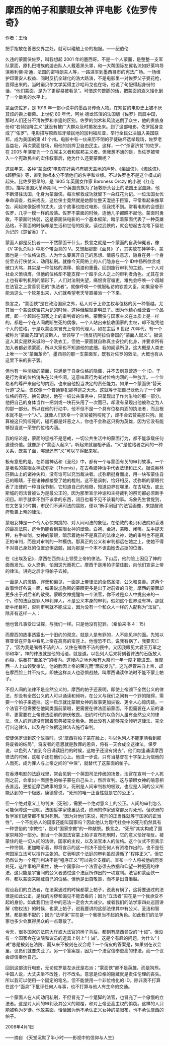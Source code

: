 # 摩西的帕子和蒙眼女神 评电影《佐罗传奇》

作者：王怡 

把手指放在善恶交界之处，就可以碰触上帝的袍服。——纪伯伦

久违的蒙面侠佐罗，叫我想起 2001 年的墨西哥。不是一个人蒙面，是整整一支军队蒙面，原扎巴塔族的游击队人人戴着黑头罩，和一大帮国际左翼名流如好莱坞导演奥利佛·斯通，法国的密特朗夫人等，一路进军到墨西哥市的宪法广场。一场维护印第安人权益、同时反抗全球化的浩大路演，不是电影里一对佐罗父子耍花枪，耍得出来的。当时诺贝尔文学奖得主沙哈玛戈也在场，他说了句配得起身份的话，“他们蒙面，是为了更容易被看见”。可惜这句蹩脚的话，把蒙面的涵义矮化到了一个做秀的水平上。

蒙面侠佐罗，是 1919 年一部小说中的墨西哥传奇人物。在短暂的电影史上被不厌其烦的搬上银幕。上世纪 80 年代，阿兰·德龙饰演的法国版《佐罗》风靡中国，那时人们还分不清佐罗和李逵的区别。佐罗的剑术和风流迷倒了众生，他的贵族身份和“右倾投降主义”就没有被广大群众及时揭发出来。到了这部电影，佐罗摇身变成了“佑罗”。电影描写原西班牙殖民地的加利福尼亚，举行全民公决加入美国联邦，成为美国的第 41 个州。电影中有一伙来历不明的歹徒破坏选举现场，佐罗老当益壮，再次蒙面登场，用他的剑捍卫自由民主。这样，一个“杀富济贫”的佐罗，在 2005 年演变为一个立宪主义者和联邦主义者。但我想不通的是，当佐罗被带入一个宪政民主的宏伟叙事后，他为什么还要蒙面呢？

这些年来，各种“蒙面侠”电影在好莱坞有铺天盖地的声势。《蝙蝠侠》、《蜘蛛侠》、《超胆侠》等，直到你根本分不清他们的名字和业绩。不过佐罗也不是这个模式的起头。比佐罗更早的，是 1905 年英国女作家 Baroness Orczy 的小说《红花侠》。描写法国大革命期间, 一个英国贵族为了拯救断头台上的法国王室血脉，他不断潜往法国，化身为蒙面侠。每次解救成功就留下一朵红花为记。一位法国女优奉命调查，找来找去，这位侠士竟然就是她那位整天混迹于巨室，平常看起来像草包、闻起來像饭桶的丈夫。这个故事也拍过电影，但我找不到。常看电影的会想到佐罗，几乎一模一样的段落。佐罗不蒙面的时候，连他儿子都瞧不起他。蒙面时勇敢，不蒙面时怯弱，这是蒙面侠电影的一个基本框架。暗示着蒙面代表了一种英雄品格，不蒙面的时候却是生活和世俗的奴隶。读过武侠的，就会想起古龙笔下留花为记的《楚留香》了。

蒙面人都是反抗者——不然蒙面干什么，换言之就是一个蒙面的自我伸冤者，像《V 字仇杀队》中那个带面具的 V。又想起那部《面具》了，其实放在神学中，蒙面也是一个位格议题。人为什么要离开自己的思想、情感与意志，隐身在另一个身份里去行侠仗义，动用私刑。就像今天网络上的人们隐身在一个 ID中畅所欲言或破口大骂，其实是一种位格的漂移、偷渡和重叠。回到施行审判的主题，一个人对社会义愤填膺，但他的位格却不能支撑一个超乎众人之上的审判者角色。尤其在世上也有审判机制的情形下。人们对法制失望，痛恨贪官循吏，难免会呼唤一个超越在法官之上赏善罚恶的“执法者”。就像呼唤一个微服私访的钦差大臣。如果皇帝不能派这么一个钦差出来，人们就希望老天爷直接派一个下来。

换言之，“蒙面侠”是在政治国家之外，私人对于上帝主权与位格的另一种僭越。尤其当一个蒙面侠留花为记的时候，这种僭越就更明显了。因为他精心经营着一个品牌，即一个超越在国家之上的审判者的位格。蒙面侠与国家主义在本质上是一样的，都是一个在人间裁断生死的偶像。一个人站出来接收国家的主权，却不能凭他个人的位格，于是以蒙面来冒充上帝的代理人。如在主后 8 世纪 70年代，有一个被称为“蒙面先知”的波斯人，曾领导了一场反抗阿拉伯帝国的“蒙面人起义”。据说这人其实是默夫城的一个洗衣工，但他一蒙面就自称真主安拉的化身，并要求所有加入者都必须蒙面。所以大家也不知道他的底细。我的阅读所见，这大概是人类史上唯一一次“蒙面革命”。墨西哥的那一支蒙面军，既有对佐罗的效法，大概也有从这里下来的影子罢。

但也有一种消极的蒙面，只满足于自身位格的隐藏，并不去刻意营造一个 ID。于是行为者的位格消失在公共空间，这意味着行为者对位格内涵的一种放弃。一个位格者的尊严来自他的内涵，也来自他担当决定的责任能力。如果一个蒙面侠“替天行道”之后，仅仅像一个普通罪犯那样逃之夭夭。这就等于把自己贬低为了一个非位格的存在。换句话说，他在一桩公共事务中，只呈现出了作为生物的那一部分。他把自己的身体当作一把剑或一块石头用了一次而已，却没有呈现出他被称之为人的那一部分。所以在他的行动中，他不但不是一个具有位格内涵的执法者，而且根本就不是一个“人”。就像人们庆幸一个贪官被狗咬死了，却不会去赞美那只狗。就算被这只狗咬死的，碰巧都是奸恶之人，你也不会称这只狗为英雄，因为它没有能够担当这一荣誉的位格内涵。

我的结论是，蒙面的惩戒不是惩戒，一切公共生活中的蒙面行为，都不能承载任何道德价值。就像那个“蒙面人起义”，听起来就自相矛盾。“义”是位格者之间的一种关系，既蒙了面，哪里还有“义”可以举得起来呢。

极有意思的是，在希腊神话和《圣经》中，都有一个与蒙面有关的审判故事。一个是著名的蒙眼女神忒弥斯（Themis），在古希腊神话中代表法律和正义。据说奥林匹斯山上的诸神失和，没有谁可以充当裁决者。忒弥斯挺身而出，用一块布蒙住自己的眼睛，于是诸神都接受了她的裁判。这不是讽刺，恰好相反，忒弥斯的蒙眼代表了法律的一种自我节制。它知道自己的局限，知道边界在哪里。在古埃及，底比斯城的司法曾被认为是最公正的，因为那里宣示神谕和主持裁判的祭司都必须断手闭目。断手就拿不到不该拿的东西，闭目也看不见不该看的事。冯象先生曾提到，在文艺复兴时期，市民们不满司法的腐败，便以“断手闭目”的法官画像，来提醒政府敬畏上帝的律法。

蒙眼女神是一个令人心惊肉跳的、对人间司法的象征。在伦敦的老贝利法院和香港的最高法院，迄今仍能看到蒙眼女神的塑像。白袍、金冠，蒙眼、闭嘴。左手提天秤，右手举剑。女神的蒙眼，暗示着她并不是真正的法律之神，她的审判也不是真正的审判，而是对审判的一种模仿。那真正的公义和审判都远在她之上，使她不得不对自己身处的位置恐惧战兢，因为那是一个本不该由她去占据的位置。

在《出埃及记》，摩西在西奈山上领受上帝的律法。下山后，他的脸上因见了神的面而发光。众人恐惧，怕因这光而死亡。摩西于是用帕子蒙住脸，向他们宣讲上帝的律法。讲完之后才将帕子去掉。

一面是人的激情、罪孽和偏见，一面是上帝律法的全然圣洁、公义和良善。这两个故事恰好各说一面，如果说忒弥斯的蒙眼更多是出于对前者的自觉，摩西的蒙面却更多出于对后者的敬畏。蒙眼女神提醒每一个法官，你不过是众人中挑出来的一个。你的法庭是罪人审判罪人，不是公义本身的审判。假如这个世界没有神，那就断手闭目吧，否则审判就不能成立，因为没有一个和众人一样的人配称为“法官”。除非有这样一人：

他也曾凡事受过试探，与我们一样。只是他没有犯罪。（希伯来书 4：15）

而摩西的故事透露出一个旧约的观念。就是人是有罪的，人不能见神的面。先知以赛亚曾在异象中看见上帝在高高的宝座上。他惶恐不已，说我有祸了，我要灭亡了，“因为我是嘴唇不洁的人，又住在嘴唇不洁的民中。又因我眼见大君王万军之耶和华”。神的律法就是他的话语，就是道。以色列人后来将刻着律法的石版放入约柜，供奉在“至圣所”的幔内。这幔内之地也唯有大祭司一年一度才能进去。当摩西一人上山领受律法，他的脸因上帝的荣光而“面皮发光”。这光尽管来自上帝，却在摩西脸上并不持久。即使这样众人也恐惧战兢，叫摩西诵读律法时不能不蒙上帕子。

不但人间的法律不是全然公义的，摩西的帕子还表明，即使上帝颁下全然公义的律法，却没有全然公义的人可以诵读和倾听。在公义与我们之间有一个罪的阻碍，需要一个帕子来遮挡。这一启示就比蒙眼女神的故事更加尖锐、更令人心惊肉跳。一个法官不但需要在他同类面前蒙眼，更需要在律法面前蒙面。不但需要在人前的谦卑，更需要在上帝律法面前的俯伏敬畏。旧约时代的以色列人虽有全然公义的律法，但人的罪却没有因着恩典被完全赦免。因此没有人能够完全倾听这律法，完全行出这律法，以及完全依据这律法去施行审判。

使徒保罗谈到这个故事时，说“摩西将帕子蒙在脸上，叫以色列人不能定睛看到那将废者的结局”。将废者的意思就是赦罪的恩典，将有一天会成全这律法。保罗说，以色列人“直到今日诵读旧约的时候，这帕子还没有揭去”。他们每逢诵读摩西律法的时候，这帕子还在他们心上。他进一步说，只有当基督在十字架上为信他的人而死，成为罪人与上帝之间的“中保”，就替代了这蒙面的帕子。

在香港电影的法庭戏里，常会见到一个英国司法传统的场景。法官在宣判一个人死刑之前，会拿出一面黑色的帕子蒙在自己头上，然后宣判。这与蒙眼女神的喻意相去甚远，更接近摩西故事的意义。死刑是人间审判权的极致，也应是人间的公义所能达到的一个极致。康德曾说，“死刑的唯一正当性就是它的公正”。

但一个绝对意义上的判决（死刑），需要一个绝对意义上的公正。人间的审判怎么可能保障这一点呢。法国哲学家德里达说，欧洲的作家通常都反对死刑，但欧洲的哲学家们通常都不反对死刑。“因为对他们来说，死刑的正当性就等于国家的正当性”，一个不能杀人的国家还能叫国家吗？因此他认为现代社会中的死刑仍然具有一种世俗的“宗教性”，是对“国家宗教”的一种献祭。换言之，“死刑”其实构成了国家崇拜的一部分。但当一个英国法官蒙上帕子宣布死刑时，它的意义恰好相反。被蒙住的是一切人间的法律，国家的主权，以及法官本人的位格。这个仪式不但表示一种怜悯，更加暗示着，即将宣示的这一判决不是任何人有资格作出的，也不是任何国家立法可以擅作主张的。它表明这个法庭的审判虽然遵循了“程序正义”。但它仍然认为一个死刑判决不是“程序正义”可以完全支撑的。宣布一个人将被他的同类处死，这件事的严重性，使一个国家和一个法官必须去依据和仰望一种更高的律法，这只能是宇宙间的公义者透过这个法庭所作出的一项宣判。法官和蒙面侠一样，都以蒙面来隐藏自己的位格。但他是出自敬畏，而不是出自僭越。

假设我们的立法者，在法案通过的时候都蒙上帕子，说我有祸了，这将要通过的法律是如此公正，是我的污秽和偏见不能去看的；因为“立法者”实在是一个我承受不起的身份。如此我们生活中的恶法一定会大大减少。或者我们的法学家四处巡回讲解《物权法》的时候，也蒙上帕子，说我要讲的这部法律其中有公义、圣洁和智慧，都是我不配的；因为“法学家”实在是一个我担当不起的角色。如此我们的法学家也多少会赢得民众的一点尊敬了。

今天，很多国家的法院大厅或大法官的椅子背后，都刻有摩西领受的“十诫”。但没有一个国家会在议院和议员的道具上刻上“十诫”。这是个有趣的问题，为什么“十诫”总是被刻在法院、而从来不被刻在议会呢？一个俏皮的答案是，如果刻在议会里，议员们就要失业了。另一个答案是，因为一个法官信奉更高的律法，而一个议会却信奉他自己。

回到这部流行电影，无论佐罗是左派还是右派；“蒙面侠”都不是英雄，而是狗熊。中国人说，大丈夫坐不改姓，行不改名。意思是位格的隐藏就是责任伦理的丧失。所以我可以使用一个固定的笔名，但不能使用一个非位格化的 ID。除非我不打算在这个“面具”下批评任何人与事，也不打算与他人有生命的交通。

一个蒙面人在人间动用私刑，不但冒充了一个蹩脚的法官，也冒充了一个傲慢的立法者。这是对人间的审判及其公义的颠覆，和对上帝至高主权的偷窃。这样的人只能被称为歹徒。他敢蒙面，恰恰因为他不承认正义女神的蒙眼布，也不承认摩西的帕子。

 

2008年4月1日

——摘自 《天堂沉默了半小时——影视中的信仰与人生》
